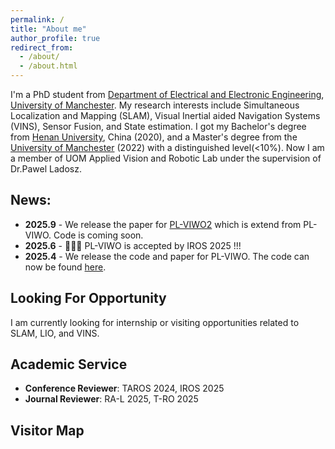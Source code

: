 ```yaml
---
permalink: /
title: "About me"
author_profile: true
redirect_from: 
  - /about/
  - /about.html
---
```

I'm a PhD student from [Department of Electrical and Electronic Engineering](https://www.eee.manchester.ac.uk/), [University of Manchester](https://www.manchester.ac.uk/). My research interests include Simultaneous Localization and Mapping (SLAM), Visual Inertial aided Navigation Systems (VINS), Sensor Fusion, and State estimation. I got my Bachelor's degree from [Henan University](https://iao.henu.edu.cn/yw/Home.htm), China (2020), and a Master's degree from the [University of Manchester](https://www.manchester.ac.uk/) (2022) with a distinguished level(<10%). Now I am a member of UOM Applied Vision and Robotic Lab under the supervision of Dr.Pawel Ladosz.

News:
---
* **2025.9** - We release the paper for [PL-VIWO2](https://www.arxiv.org/abs/2509.21563) which is extend from PL-VIWO. Code is coming soon.
* **2025.6** - 🎉🎉🎉 PL-VIWO is accepted by IROS 2025 !!!
* **2025.4** - We release the code and paper for PL-VIWO. The code can now be found [here](https://github.com/Happy-ZZX/PL-VIWO).



Looking For Opportunity
---
I am currently looking for internship or visiting opportunities related to SLAM, LIO, and VINS.

Academic Service
---
- **Conference Reviewer**: TAROS 2024, IROS 2025
- **Journal Reviewer**: RA-L 2025, T-RO 2025

Visitor Map
---

<body>
        <table style="width:100%;border:0px;border-spacing:0px;border-collapse:separate;margin-right:auto;margin-left:auto;"><tbody>
        <tr>
          <td style="padding:25px;width:100%;vertical-align:middle">
            <p style="text-align:center;font-size:small;">
              <script type='text/javascript' id='clustrmaps' src='//cdn.clustrmaps.com/map_v2.js?cl=ffffff&w=a&t=n&d=WAlYx0Jg35GATrSqOJcdBrjwWYHpw7rB1_t9cjBqiao'></script>
            </p>
          </td>
        </tr>
        </tbody></table>
</body>
